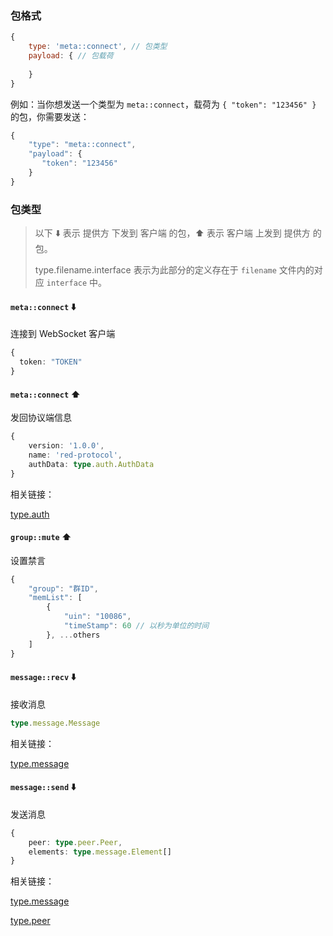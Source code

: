 
### 包格式

```js
{
    type: 'meta::connect', // 包类型
    payload: { // 包载荷
      
    }
}
```

例如：当你想发送一个类型为 `meta::connect`，载荷为 `{ "token": "123456" }` 的包，你需要发送：
```typescript
{
    "type": "meta::connect",
    "payload": { 
       "token": "123456"
    }
}
```

### 包类型

> 以下 ⬇️ 表示 提供方 下发到 客户端 的包，⬆️ 表示 客户端 上发到 提供方 的包。
>
> type.filename.interface 表示为此部分的定义存在于 `filename` 文件内的对应 `interface` 中。

#### `meta::connect` ⬇️
连接到 WebSocket 客户端

```typescript
{
  token: "TOKEN"
}
```

#### `meta::connect` ⬆️
发回协议端信息

```typescript
{
    version: '1.0.0',
    name: 'red-protocol',
    authData: type.auth.AuthData
}
```

相关链接：

[type.auth](https://github.com/BetterQQNT/QQNTRedProtocol/blob/main/types/auth.d.ts)

#### `group::mute` ⬆️
设置禁言

```typescript
{
    "group": "群ID",
    "memList": [
        {
            "uin": "10086",
            "timeStamp": 60 // 以秒为单位的时间
        }, ...others
    ]
}
```

#### `message::recv` ⬇️
接收消息

```typescript
type.message.Message
```

相关链接：

[type.message](https://github.com/BetterQQNT/QQNTRedProtocol/blob/main/types/message.d.ts)

#### `message::send` ⬇️
发送消息

```typescript
{
    peer: type.peer.Peer,
    elements: type.message.Element[]
}
```

相关链接：

[type.message](https://github.com/BetterQQNT/QQNTRedProtocol/blob/main/types/message.d.ts)

[type.peer](https://github.com/BetterQQNT/QQNTRedProtocol/blob/main/types/peer.d.ts)